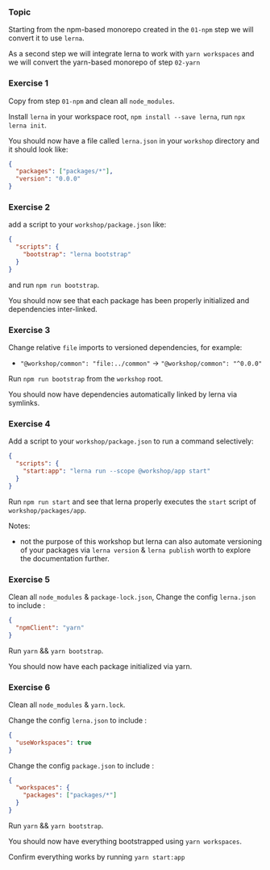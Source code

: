 ### Topic

Starting from the npm-based monorepo created in the `01-npm` step we will convert it to use `lerna`.

As a second step we will integrate lerna to work with `yarn workspaces` and we will convert the yarn-based monorepo of step `02-yarn`

### Exercise 1

Copy from step `01-npm` and clean all `node_modules`.

Install `lerna` in your workspace root, `npm install --save lerna`, run `npx lerna init`.

You should now have a file called `lerna.json` in your `workshop` directory and it should look like:

```json
{
  "packages": ["packages/*"],
  "version": "0.0.0"
}
```

### Exercise 2

add a script to your `workshop/package.json` like:

```json
{
  "scripts": {
    "bootstrap": "lerna bootstrap"
  }
}
```

and run `npm run bootstrap`.

You should now see that each package has been properly initialized and dependencies inter-linked.

### Exercise 3

Change relative `file` imports to versioned dependencies, for example:

- `"@workshop/common": "file:../common"` -> `"@workshop/common": "^0.0.0"`

Run `npm run bootstrap` from the `workshop` root.

You should now have dependencies automatically linked by lerna via symlinks.

### Exercise 4

Add a script to your `workshop/package.json` to run a command selectively:

```json
{
  "scripts": {
    "start:app": "lerna run --scope @workshop/app start"
  }
}
```

Run `npm run start` and see that lerna properly executes the `start` script of `workshop/packages/app`.

Notes:

- not the purpose of this workshop but lerna can also automate versioning of your packages via `lerna version` & `lerna publish` worth to explore the documentation further.

### Exercise 5

Clean all `node_modules` & `package-lock.json`, Change the config `lerna.json` to include :

```json
{
  "npmClient": "yarn"
}
```

Run `yarn` && `yarn bootstrap`.

You should now have each package initialized via yarn.

### Exercise 6

Clean all `node_modules` & `yarn.lock`.

Change the config `lerna.json` to include :

```json
{
  "useWorkspaces": true
}
```

Change the config `package.json` to include :

```json
{
  "workspaces": {
    "packages": ["packages/*"]
  }
}
```

Run `yarn` && `yarn bootstrap`.

You should now have everything bootstrapped using `yarn workspaces`.

Confirm everything works by running `yarn start:app`

